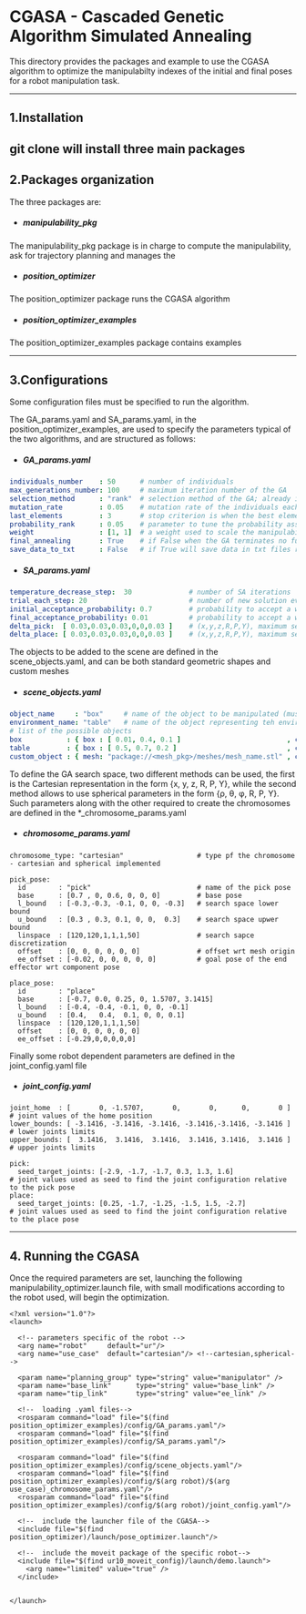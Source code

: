 # CGASA - Cascaded Genetic Algorithm Simulated Annealing
This directory provides the packages and example to use the CGASA algorithm to optimize the manipulabilty indexes of the initial and final poses for a robot manipulation task.

---
## 1.Installation
git clone
will install three main packages
---
##  2.Packages organization 

The three packages are:
- ##### manipulability_pkg 
The manipulability_pkg package is in charge to compute the manipulability, ask for trajectory planning and manages the
 - ##### position_optimizer 
The position_optimizer package runs the CGASA algorithm
 - ##### position_optimizer_examples
The position_optimizer_examples package contains examples

---
## 3.Configurations
Some configuration files must be specified to run the algorithm.

The GA_params.yaml and SA_params.yaml, in the position_optimizer_examples, are used to specify the parameters typical of the two algorithms, and are structured as follows:
- ##### GA_params.yaml
```yaml
individuals_number    : 50      # number of individuals
max_generations_number: 100     # maximum iteration number of the GA
selection_method      : "rank"  # selection method of the GA; already implemented are roulette_wheel, roulette_wheel_probability, tournament
mutation_rate         : 0.05    # mutation rate of the individuals each generation
last_elements         : 3       # stop criterion is when the best elements of the last n generations -specified here- are equals
probability_rank      : 0.05    # parameter to tune the probability assigned to each individual according to (1-pc)^(n-i)*pc
weight                : [1, 1]  # a weight used to scale the manipulability of the pick or the place poses
final_annealing       : True    # if False when the GA terminates no further SA optimization will be performed
save_data_to_txt      : False   # if True will save data in txt files relative to the history of the populations for analysis
```
- ##### SA_params.yaml
```yaml
temperature_decrease_step:  30              # number of SA iterations
trial_each_step: 20                         # number of new solution evaluated each iteration
initial_acceptance_probability: 0.7         # probability to accept a worst solution candidate at the first iteration
final_acceptance_probability: 0.01          # probability to accept a worst solution candidate at the last iteration
delta_pick:  [ 0.03,0.03,0.03,0,0,0.03 ]    # (x,y,z,R,P,Y), maximum search space around the candidate solution for the pick pose [m]
delta_place: [ 0.03,0.03,0.03,0,0,0.03 ]    # (x,y,z,R,P,Y), maximum search space around the candidate solution for the place pose [m]
```

The objects to be added to the scene are defined in the scene_objects.yaml, and can be both standard geometric shapes and custom meshes 
- ##### scene_objects.yaml
```yaml
object_name     : "box"     # name of the object to be manipulated (must coincide with one of the objects defined below)
environment_name: "table"   # name of the object representing teh environment where the object have to be placed (must coincide with one of the objects defined below)
# list of the possible objects
box           : { box : [ 0.01, 0.4, 0.1 ]                          , color: [ 255,255,   0, 1 ] }
table         : { box : [ 0.5, 0.7, 0.2 ]                           , color: [   0,  0, 255, 1 ] }
custom_object : { mesh: "package://<mesh_pkg>/meshes/mesh_name.stl" , color: [   0,255,   0, 1 ] }
``` 
To define the GA search space, two different methods can be used, the first is the Cartesian representation in the form {x, y, z, R, P, Y}, while the second method allows to use spherical parameters in the form {&rho;, &theta;, &phi;, R, P, Y}.
Such parameters along with the other required to create the chromosomes are defined in the *_chromosome_params.yaml

- ##### chromosome_params.yaml
``` 
chromosome_type: "cartesian"                  # type pf the chromosome - cartesian and spherical implemented

pick_pose:
  id        : "pick"                          # name of the pick pose
  base      : [0.7 , 0, 0.6, 0, 0, 0]         # base pose
  l_bound   : [-0.3,-0.3, -0.1, 0, 0, -0.3]   # search space lower bound
  u_bound   : [0.3 , 0.3, 0.1, 0, 0,  0.3]    # search space upwer bound
  linspace  : [120,120,1,1,1,50]              # search sapce discretization
  offset    : [0, 0, 0, 0, 0, 0]              # offset wrt mesh origin
  ee_offset : [-0.02, 0, 0, 0, 0, 0]          # goal pose of the end effector wrt component pose

place_pose:
  id        : "place"
  base      : [-0.7, 0.0, 0.25, 0, 1.5707, 3.1415]
  l_bound   : [-0.4, -0.4, -0.1, 0, 0, -0.1]
  u_bound   : [0.4,   0.4,  0.1, 0, 0, 0.1]
  linspace  : [120,120,1,1,1,50]
  offset    : [0, 0, 0, 0, 0, 0]
  ee_offset : [-0.29,0,0,0,0,0]

``` 
Finally some robot dependent parameters are defined in the joint_config.yaml file

- ##### joint_config.yaml

``` 
joint_home  : [       0, -1.5707,       0,       0,      0,       0 ] # joint values of the home position
lower_bounds: [ -3.1416, -3.1416, -3.1416, -3.1416,-3.1416, -3.1416 ] # lower joints limits
upper_bounds: [  3.1416,  3.1416,  3.1416,  3.1416, 3.1416,  3.1416 ] # upper joints limits

pick:
  seed_target_joints: [-2.9, -1.7, -1.7, 0.3, 1.3, 1.6]               # joint values used as seed to find the joint configuration relative to the pick pose
place:
  seed_target_joints: [0.25, -1.7, -1.25, -1.5, 1.5, -2.7]            # joint values used as seed to find the joint configuration relative to the place pose
``` 

---
## 4. Running the CGASA
Once the required parameters are set, launching the following manipulability_optimizer.launch file, with small modifications according to the robot used, will begin the optimization.

``` 
<?xml version="1.0"?>
<launch>
  
  <!-- parameters specific of the robot -->
  <arg name="robot"     default="ur"/>
  <arg name="use_case"  default="cartesian"/> <!--cartesian,spherical-->

  <param name="planning_group" type="string" value="manipulator" />
  <param name="base_link"      type="string" value="base_link" />
  <param name="tip_link"       type="string" value="ee_link" />

  <!--  loading .yaml files-->
  <rosparam command="load" file="$(find position_optimizer_examples)/config/GA_params.yaml"/>
  <rosparam command="load" file="$(find position_optimizer_examples)/config/SA_params.yaml"/>

  <rosparam command="load" file="$(find position_optimizer_examples)/config/scene_objects.yaml"/>
  <rosparam command="load" file="$(find position_optimizer_examples)/config/$(arg robot)/$(arg use_case)_chromosome_params.yaml"/>
  <rosparam command="load" file="$(find position_optimizer_examples)/config/$(arg robot)/joint_config.yaml"/>

  <!--  include the launcher file of the CGASA-->
  <include file="$(find position_optimizer)/launch/pose_optimizer.launch"/>

  <!--  include the moveit package of the specific robot-->
  <include file="$(find ur10_moveit_config)/launch/demo.launch">
    <arg name="limited" value="true" />
  </include>


</launch>

``` 
